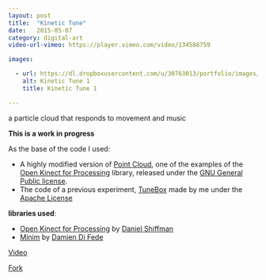 ```yaml
---
layout: post
title:  "Kinetic Tune"
date:   2015-05-07
category: digital-art
video-url-vimeo: https://player.vimeo.com/video/134586759

images:

  - url: https://dl.dropboxusercontent.com/u/30763013/portfolio/images/digital%20art/KineticTune/screenshot-1.png
    alt: Kinetic Tune 1
    title: Kinetic Tune 1

---
```

a particle cloud that responds to movement and music

__This is a work in progress__

As the base of the code I used:
* A highly modified version of [Point Cloud](https://github.com/shiffman/OpenKinect-for-Processing/blob/6488ac4008d6a0234c93ccd5243e4de1427558cb/build_openKinect2/openKinectv2/src/examples/PointCloud.java), one of the examples of the [Open Kinect for Processing](http://shiffman.net/p5/kinect/) library, released under the [GNU General Public license](http://www.gnu.org/licenses/gpl-3.0.en.html).
* The code of a previous experiment, [TuneBox](https://github.com/alejandrogarciasalas/TuneBox) made by me under the [Apache License](http://www.apache.org/licenses/LICENSE-2.0)

__libraries used__:
* [Open Kinect for Processing](http://shiffman.net/p5/kinect/) by [Daniel Shiffman](http://shiffman.net/p5/kinect/)  
* [Minim](http://code.compartmental.net/tools/minim/) by [Damien Di Fede](http://code.compartmental.net/about/)  

[Video](https://vimeo.com/134586759)
<br>
<!-- Place this tag where you want the button to render. -->
<a class="github-button" href="https://github.com/alejandrogarciasalas/kineticTune" data-icon="octicon-repo-forked" data-style="mega" aria-label="Fork alejandrogarciasalas/kineticTune on GitHub">Fork</a>